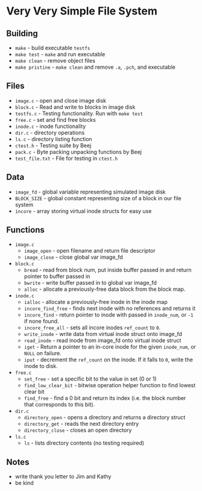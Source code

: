 # Very Very Simple File System

## Building

* `make` - build executable `testfs`
* `make test` - `make` and run executable
* `make clean` - remove object files
* `make pristine` - `make clean` and remove `.a`, `.pch`, and executable

## Files

* `image.c` - open and close image disk
* `block.c` - Read and write to blocks in image disk
* `testfs.c` - Testing functionality. Run with `make test`
* `free.c` - set and find free blocks
* `inode.c` - inode functionality
* `dir.c` - directory operations
* `ls.c` - directory listing function
* `ctest.h` - Testing suite by Beej
* `pack.c` - Byte packing unpacking functions by Beej
* `test_file.txt` - File for testing in `ctest.h`

## Data

* `image_fd` - global variable representing simulated image disk
* `BLOCK_SIZE` - global constant representing size of a block in our file system
* `incore` - array storing virtual inode structs for easy use

## Functions

* `image.c`
  * `image_open` - open filename and return file descriptor
  * `image_close` - close global var image_fd
* `block.c`
  * `bread` - read from block num, put inside buffer passed in and return pointer to buffer passed in
  * `bwrite` - write buffer passed in to global var image_fd
  * `alloc` - allocate a previously-free data block from the block map.
* `inode.c`
  * `ialloc` - allocate a previously-free inode in the inode map
  * `incore_find_free` - finds next inode with no references and returns it
  * `incore_find` - return pointer to inode with passed in `inode_num`, or `-1` if none found.
  * `incore_free_all` - sets all incore inodes `ref_count` to `0`.
  * `write_inode` - write data from virtual inode struct onto image_fd
  * `read_inode` - read inode from image_fd onto virtual inode struct
  * `iget` - Return a pointer to an in-core inode for the given `inode_num`, or `NULL` on failure.
  * `iput` - decrement the `ref_count` on the inode. If it falls to `0`, write the inode to disk.
* `free.c`
  * `set_free` - set a specific bit to the value in set (0 or 1)
  * `find_low_clear_bit` - bitwise operation helper function to find lowest clear bit
  * `find_free` - find a 0 bit and return its index (i.e. the block number that corresponds to this bit).
* `dir.c`
  * `directory_open` - opens a directory and returns a directory struct
  * `directory_get` - reads the next directory entry
  * `directory_close` - closes an open directory
* `ls.c`
  * `ls` - lists directory contents (no testing required)


## Notes

* write thank you letter to Jim and Kathy
* be kind